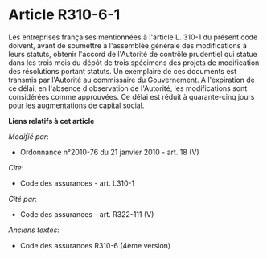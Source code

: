 # Article R310-6-1

Les entreprises françaises mentionnées à l'article L. 310-1 du présent code doivent, avant de soumettre à l'assemblée
générale des modifications à leurs statuts, obtenir l'accord de l'Autorité de contrôle prudentiel qui statue dans les trois
mois du dépôt de trois spécimens des projets de modification des résolutions portant statuts. Un exemplaire de ces documents
est transmis par l'Autorité au commissaire du Gouvernement. A l'expiration de ce délai, en l'absence d'observation de
l'Autorité, les modifications sont considérées comme approuvées. Ce délai est réduit à quarante-cinq jours pour les
augmentations de capital social.

**Liens relatifs à cet article**

_Modifié par_:

  - Ordonnance n°2010-76 du 21 janvier 2010 - art. 18 (V)

_Cite_:

  - Code des assurances - art. L310-1

_Cité par_:

  - Code des assurances - art. R322-111 (V)

_Anciens textes_:

  - Code des assurances R310-6 (4ème version)
